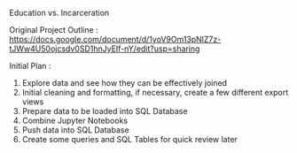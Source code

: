 Education vs. Incarceration

Original Project Outline : https://docs.google.com/document/d/1yoV9Om13pNlZ7z-tJWw4U50ojcsdv0SD1hnJyEIf-nY/edit?usp=sharing

Initial Plan : 

  1) Explore data and see how they can be effectively joined
  2) Initial cleaning and formatting, if necessary, create a few different export views
  3) Prepare data to be loaded into SQL Database
  4) Combine Jupyter Notebooks
  5) Push data into SQL Database
  6) Create some queries and SQL Tables for quick review later
